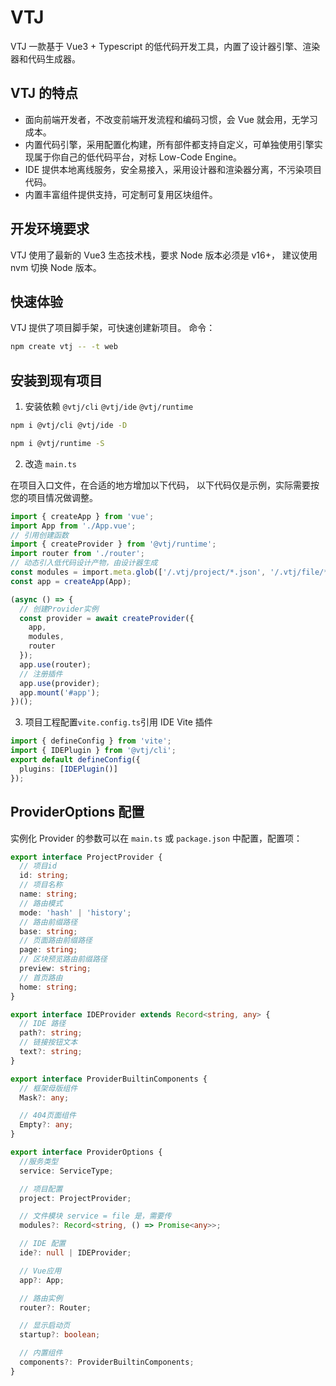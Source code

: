 # VTJ

VTJ 一款基于 Vue3 + Typescript 的低代码开发工具，内置了设计器引擎、渲染器和代码生成器。

## VTJ 的特点

- 面向前端开发者，不改变前端开发流程和编码习惯，会 Vue 就会用，无学习成本。
- 内置代码引擎，采用配置化构建，所有部件都支持自定义，可单独使用引擎实现属于你自己的低代码平台，对标 Low-Code Engine。
- IDE 提供本地离线服务，安全易接入，采用设计器和渲染器分离，不污染项目代码。
- 内置丰富组件提供支持，可定制可复用区块组件。

## 开发环境要求

VTJ 使用了最新的 Vue3 生态技术栈，要求 Node 版本必须是 v16+， 建议使用 nvm 切换 Node 版本。

## 快速体验

VTJ 提供了项目脚手架，可快速创建新项目。 命令：

```sh
npm create vtj -- -t web
```

## 安装到现有项目

1. 安装依赖 `@vtj/cli` `@vtj/ide` `@vtj/runtime`

```sh
npm i @vtj/cli @vtj/ide -D
```

```sh
npm i @vtj/runtime -S
```

2. 改造 `main.ts`

在项目入口文件，在合适的地方增加以下代码， 以下代码仅是示例，实际需要按您的项目情况做调整。

```ts
import { createApp } from 'vue';
import App from './App.vue';
// 引用创建函数
import { createProvider } from '@vtj/runtime';
import router from './router';
// 动态引入低代码设计产物，由设计器生成
const modules = import.meta.glob(['/.vtj/project/*.json', '/.vtj/file/*.json']);
const app = createApp(App);

(async () => {
  // 创建Provider实例
  const provider = await createProvider({
    app,
    modules,
    router
  });
  app.use(router);
  // 注册插件
  app.use(provider);
  app.mount('#app');
})();
```

3.  项目工程配置`vite.config.ts`引用 IDE Vite 插件

```ts
import { defineConfig } from 'vite';
import { IDEPlugin } from '@vtj/cli';
export default defineConfig({
  plugins: [IDEPlugin()]
});
```

## ProviderOptions 配置

实例化 Provider 的参数可以在 `main.ts` 或 `package.json` 中配置，配置项：

```ts
export interface ProjectProvider {
  // 项目id
  id: string;
  // 项目名称
  name: string;
  // 路由模式
  mode: 'hash' | 'history';
  // 路由前缀路径
  base: string;
  // 页面路由前缀路径
  page: string;
  // 区块预览路由前缀路径
  preview: string;
  // 首页路由
  home: string;
}

export interface IDEProvider extends Record<string, any> {
  // IDE 路径
  path?: string;
  // 链接按钮文本
  text?: string;
}

export interface ProviderBuiltinComponents {
  // 框架母版组件
  Mask?: any;

  // 404页面组件
  Empty?: any;
}

export interface ProviderOptions {
  //服务类型
  service: ServiceType;

  // 项目配置
  project: ProjectProvider;

  // 文件模块 service = file 是，需要传
  modules?: Record<string, () => Promise<any>>;

  // IDE 配置
  ide?: null | IDEProvider;

  // Vue应用
  app?: App;

  // 路由实例
  router?: Router;

  // 显示启动页
  startup?: boolean;

  // 内置组件
  components?: ProviderBuiltinComponents;
}
```
